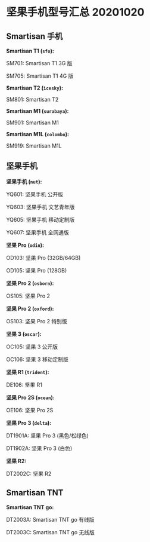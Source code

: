 # 坚果手机型号汇总 20201020

## Smartisan 手机

**Smartisan T1 (`sfo`):**

SM701: Smartisan T1 3G 版

SM705: Smartisan T1 4G 版

**Smartisan T2 (`icesky`):**

SM801: Smartisan T2

**Smartisan M1 (`surabaya`):**

SM901: Smartisan M1

**Smartisan M1L (`colombo`):**

SM919: Smartisan M1L

## 坚果手机

**坚果手机 (`nut`):**

YQ601: 坚果手机 公开版

YQ603: 坚果手机 文艺青年版

YQ605: 坚果手机 移动定制版

YQ607: 坚果手机 全网通版

**坚果 Pro (`odin`):**

OD103: 坚果 Pro (32GB/64GB)

OD105: 坚果 Pro (128GB)

**坚果 Pro 2 (`osborn`):**

OS105: 坚果 Pro 2

**坚果 Pro 2 (`oxford`):**

OS103: 坚果 Pro 2 特别版

**坚果 3 (`oscar`):**

OC105: 坚果 3 公开版

OC106: 坚果 3 移动定制版

**坚果 R1 (`trident`):**

DE106: 坚果 R1

**坚果 Pro 2S (`ocean`):**

OE106: 坚果 Pro 2S

**坚果 Pro 3 (`delta`):**

DT1901A: 坚果 Pro 3 (黑色/松绿色)

DT1902A: 坚果 Pro 3 (白色)

**坚果 R2:**

DT2002C: 坚果 R2

## Smartisan TNT

**Smartisan TNT go:**

DT2003A: Smartisan TNT go 有线版

DT2003C: Smartisan TNT go 无线版
